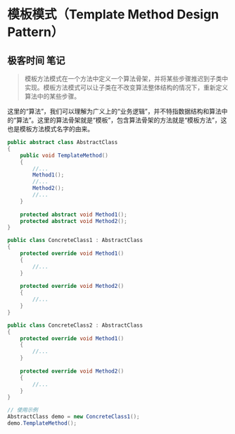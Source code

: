 # 模板模式（Template Method Design Pattern）

## 极客时间 笔记

>模板方法模式在一个方法中定义一个算法骨架，并将某些步骤推迟到子类中实现。模板方法模式可以让子类在不改变算法整体结构的情况下，重新定义算法中的某些步骤。

这里的“算法”，我们可以理解为广义上的“业务逻辑”，并不特指数据结构和算法中的“算法”。这里的算法骨架就是“模板”，包含算法骨架的方法就是“模板方法”，这也是模板方法模式名字的由来。

```c#
public abstract class AbstractClass 
{
    public void TemplateMethod() 
    {
        //...
        Method1();
        //...
        Method2();
        //...
    }
  
    protected abstract void Method1();
    protected abstract void Method2();
}

public class ConcreteClass1 : AbstractClass 
{
    protected override void Method1() 
    {
        //...
    }
  
    protected override void Method2() 
    {
        //...
    }
}

public class ConcreteClass2 : AbstractClass 
{
    protected override void Method1() 
    {
        //...
    }
  
    protected override void Method2() 
    {
        //...
    }
}

// 使用示例
AbstractClass demo = new ConcreteClass1();
demo.TemplateMethod();
```